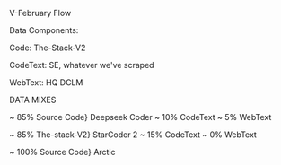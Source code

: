 V-February Flow

Data Components:

Code:
The-Stack-V2

CodeText:
SE, whatever we've scraped

WebText:
HQ DCLM

DATA MIXES

~ 85% Source Code} Deepseek Coder
~ 10% CodeText
~ 5% WebText

~ 85% The-stack-V2} StarCoder 2
~ 15% CodeText
~ 0% WebText

~ 100% Source Code} Arctic